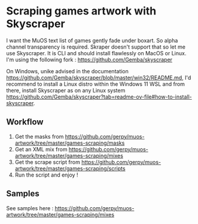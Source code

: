 # Scraping games artwork with Skyscraper

I want the MuOS text list of games gently fade under boxart. So alpha channel transparency is required. Skraper doesn't support that so let me use Skyscraper. It is CLI and should install flawlessly on MacOS or Linux. I'm using the following fork : https://github.com/Gemba/skyscraper

On Windows, unike advised in the documentation https://github.com/Gemba/skyscraper/blob/master/win32/README.md, I'd recommend to install a Linux distro within the Windows 11 WSL and from there, install Skyscraper as on any Linux system https://github.com/Gemba/skyscraper?tab=readme-ov-file#how-to-install-skyscraper. 

## Workflow

1. Get the masks from https://github.com/gerpy/muos-artwork/tree/master/games-scraping/masks
2. Get an XML mix from https://github.com/gerpy/muos-artwork/tree/master/games-scraping/mixes
3. Get the scrape script from https://github.com/gerpy/muos-artwork/tree/master/games-scraping/scripts
4. Run the script and enjoy !

## Samples

See samples here : https://github.com/gerpy/muos-artwork/tree/master/games-scraping/mixes

